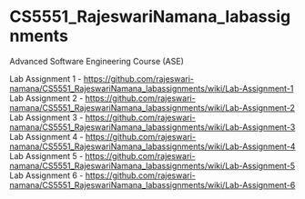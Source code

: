 # CS5551_RajeswariNamana_labassignments
Advanced Software Engineering Course (ASE)

Lab Assignment 1 - https://github.com/rajeswari-namana/CS5551_RajeswariNamana_labassignments/wiki/Lab-Assignment-1
Lab Assignment 2 - https://github.com/rajeswari-namana/CS5551_RajeswariNamana_labassignments/wiki/Lab-Assignment-2
Lab Assignment 3 - https://github.com/rajeswari-namana/CS5551_RajeswariNamana_labassignments/wiki/Lab-Assignment-3
Lab Assignment 4 - https://github.com/rajeswari-namana/CS5551_RajeswariNamana_labassignments/wiki/Lab-Assignment-4
Lab Assignment 5 - https://github.com/rajeswari-namana/CS5551_RajeswariNamana_labassignments/wiki/Lab-Assignment-5
Lab Assignment 6 - https://github.com/rajeswari-namana/CS5551_RajeswariNamana_labassignments/wiki/Lab-Assignment-6
